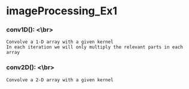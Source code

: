 # imageProcessing_Ex1

### conv1D(): <\br>
    Convolve a 1-D array with a given kernel
    In each iteration we will only multiply the relevant parts in each array
    
### conv2D(): <\br>
    Convolve a 2-D array with a given kernel
    
